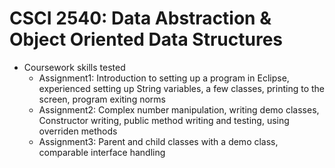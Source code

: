 # CSCI 2540: Data Abstraction & Object Oriented Data Structures
- Coursework skills tested
  - Assignment1: Introduction to setting up a program in Eclipse, experienced setting up String variables, a few classes, printing to the screen, program exiting norms
  - Assignment2: Complex number manipulation, writing demo classes, Constructor writing, public method writing and testing, using overriden methods
  - Assignment3: Parent and child classes with a demo class, comparable interface handling
